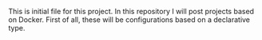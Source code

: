 This is initial file for this project.
In this repository I will post projects based on Docker. 
First of all, these will be configurations based on a declarative type.